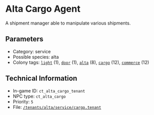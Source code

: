 # Alta Cargo Agent

A shipment manager able to manipulate various shipments.

## Parameters

- Category: service
- Possible species: alta
- Colony tags: [`light`](https://ceterai.github.io/MyEnternia/Wiki/Tags/Light) (1), [`door`](https://ceterai.github.io/MyEnternia/Wiki/Tags/Door) (1), [`alta`](https://ceterai.github.io/MyEnternia/Wiki/Tags/Alta) (8), [`cargo`](https://ceterai.github.io/MyEnternia/Wiki/Tags/Cargo) (12), [`commerce`](https://ceterai.github.io/MyEnternia/Wiki/Tags/Commerce) (12)

## Technical Information

- In-game ID: `ct_alta_cargo_tenant`
- NPC type: `ct_alta_cargo`
- Priority: `5`
- File: [`/tenants/alta/service/cargo.tenant`](https://github.com/Ceterai/Enternia/blob/main/tenants/alta/service/cargo.tenant)

